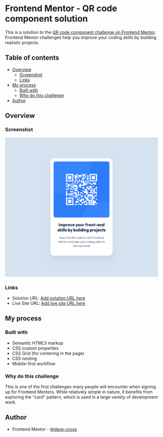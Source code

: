 # Frontend Mentor - QR code component solution

This is a solution to the [QR code component challenge on Frontend Mentor](https://www.frontendmentor.io/challenges/qr-code-component-iux_sIO_H). Frontend Mentor challenges help you improve your coding skills by building realistic projects.

## Table of contents

- [Overview](#overview)
  - [Screenshot](#screenshot)
  - [Links](#links)
- [My process](#my-process)
  - [Built with](#built-with)
  - [Why do this challenge](#why-do-this-challenge)
- [Author](#author)

## Overview

### Screenshot

![](./screenshot.png)

### Links

- Solution URL: [Add solution URL here](https://your-solution-url.com)
- Live Site URL: [Add live site URL here](https://your-live-site-url.com)

## My process

### Built with

- Semantic HTML5 markup
- CSS custom properties
- CSS Grid (for centering in the page)
- CSS nesting
- Mobile-first workflow

### Why do this challenge

This is one of the first challenges many people will encounter when signing up for Frontend Mentors. While relatively simple in nature, it benefits from exploring the "card" pattern, which is used in a large variety of development work.

## Author

- Frontend Mentor - [@dave-cross](https://www.frontendmentor.io/profile/dave-cross)
